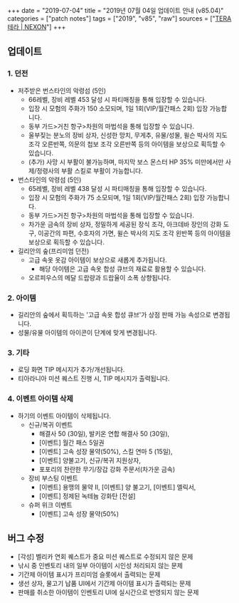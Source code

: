 +++
date = "2019-07-04"
title = "2019년 07월 04일 업데이트 안내 (v85.04)"
categories = ["patch notes"]
tags = ["2019", "v85", "raw"]
sources = ["[TERA 테라 | NEXON](http://tera.nexon.com/news/update/view.aspx?n4articlesn=399)"]
+++

## 업데이트

### **1.** 던전
- 저주받은 번스타인의 악령섬 (5인)
  - 66레벨, 장비 레벨 453 달성 시 파티매칭을 통해 입장할 수 있습니다.
  - 입장 시 모험의 주화가 150 소모되며, 1일 1회(VIP/월간패스 2회) 입장 가능합니다.
  - 동부 가드>거친 항구>차원의 마법석을 통해 입장할 수 있습니다.
  - 울부짖는 분노의 장비 상자, 신성한 망치, 무게추, 유물/성물, 윌슨 박사의 지도 조각 오른반쪽, 의문의 첩보 조각 오른반쪽 등의 아이템을 보상으로 획득할 수 있습니다.
  - (추가) 사망 시 부활이 불가능하며, 마지막 보스 몬스터 HP 35% 미만에서만 사제/정령사의 부활 스킬로 부활이 가능합니다.
- 번스타인의 악령섬 (5인)
  - 65레벨, 장비 레벨 438 달성 시 파티매칭을 통해 입장할 수 있습니다.
  - 입장 시 모험의 주화가 75 소모되며, 1일 1회(VIP/월간패스 2회) 입장 가능합니다.
  - 동부 가드>거친 항구>차원의 마법석을 통해 입장할 수 있습니다.
  - 차가운 금속의 장비 상자, 정밀하게 세공된 장식 조각, 아크데바 장인의 강화 도구, 이공간의 파편, 수호자의 가면, 윌슨 박사의 지도 조각 왼반쪽 등의 아이템을 보상으로 획득할 수 있습니다.
- 길리안의 숲(프리미엄 던전)
  - 고급 속옷 옷감 아이템이 보상으로 새롭게 추가됩니다.
    - 해당 아이템은 고급 속옷 합성 큐브의 재료로 활용할 수 있습니다.
  - 오르피우스의 메달 드랍량과 드랍율이 소폭 상향됩니다.

### **2.** 아이템
- 길리안의 숲에서 획득하는 '고급 속옷 합성 큐브'가 상점 판매 가능 속성으로 변경됩니다.
- 성물/유물 아이템의 아이콘이 단계에 맞게 변경됩니다.

### **3.** 기타
- 로딩 화면 TIP 메시지가 추가/개선됩니다.
- 티아라니아 미션 퀘스트 진행 시, TIP 메시지가 출력됩니다.

### **4.** 이벤트 아이템 삭제
- 하기의 이벤트 아이템이 삭제됩니다.
  - 신규/복귀 이벤트
    - 해결사 50 (30일), 발키온 연합 해결사 50 (30일),
    - [이벤트] 월간 패스 5일권
    - [이벤트] 고속 성장 물약(50%), 스킬 연마 5 (15일),
    - [이벤트] 양불고기, 신규/복귀 지원상자,
    - 포포리의 찬란한 무기/장갑 강화 주문서(차가운 금속)
  - 장비 부스팅 이벤트
    - [이벤트] 용맹의 물약 II, [이벤트] 양 불고기, [이벤트] 엘릭서,
    - [이벤트] 정제된 녹테늄 강화탄 [전설]
  - 슈퍼 위크 이벤트
    - [이벤트] 고속 성장 물약(50%)

## 버그 수정

- [각성] 벨리카 연회 퀘스트가 중요 미션 퀘스트로 수정되지 않은 문제
- 낚시 중 인벤토리 내의 일부 아이템이 시인성 처리되지 않는 문제
- 기간제 아이템 표시가 프리미엄 슬롯에서 출력되는 문제
- 생선 상자, 물고기 납품 UI에서 기간제 아이템 표시가 출력되는 문제
- 판매를 취소한 아이템이 인벤토리 UI에 실시간으로 반영되지 않는 문제
